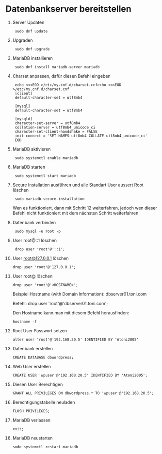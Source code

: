 # Datenbankserver bereitstellen

1. Server Updaten
        
        sudo dnf update

2. Upgraden 

        sudo dnf upgrade

3. MariaDB installieren

        sudo dnf install mariadb-server mariadb

4. Charset anpassen, dafür diesen Befehl eingeben

        echo <<<EOD >/etc/my.cnf.d/charset.cnfecho <<<EOD >/etc/my.cnf.d/charset.cnf
        [client]
        default-character-set = utf8mb4

        [mysql]
        default-character-set = utf8mb4

        [mysqld]
        character-set-server = utf8mb4
        collation-server = utf8mb4_unicode_ci
        character-set-client-handshake = FALSE
        init-connect = 'SET NAMES utf8mb4 COLLATE utf8mb4_unicode_ci'
        EOD

5. MariaDB aktivieren

        sudo systemctl enable mariadb

6. MariaDB starten

        sudo systemctl start mariadb

7. Secure Installation ausführen und alle Standart User aussert Root löschen

        sudo mariadb-secure-installation

    Wen es funktioniert, dann mit Schritt 12 weiterfahren, jedoch wen dieser Befehl nicht funktioniert mit dem nächsten Schritt weiterfahren

8. Datenbank verbinden

        sudo mysql -u root -p

9. User root@::1 löschen

        drop user 'root'@'::1';

10. User root@127.0.0.1 löschen

        drop user 'root'@'127.0.0.1';

11. User root@<HOSTNAME> löschen

        drop user 'root'@'<HOSTNAME>';

    Beispiel
    Hostname (with Domain Information): dbserver01.toni.com

    Befehl: drop user 'root'@'dbserver01.toni.com';

    Den Hostname kann man mit diesem Befehl herausfinden:    

        hostname -f

12. Root User Passwort setzen

        alter user 'root'@'192.168.20.5' IDENTIFIED BY 'Atoni2005'

13. Datenbank erstellen

        CREATE DATABASE dbwordpress;

14. Web User erstellen

        CREATE USER 'wpuser'@'192.168.20.5' IDENTIFIED BY 'Atoni2005';

15. Diesen User Berechtigen

        GRANT ALL PRIVILEGES ON dbwordpress.* TO 'wpuser'@'192.168.20.5';

16. Berechtigungstabelle neuladen

        FLUSH PRIVILEGES;

17. MariaDB verlassen

        exit;

18. MariaDB neustarten

        sudo systemctl restart mariadb
